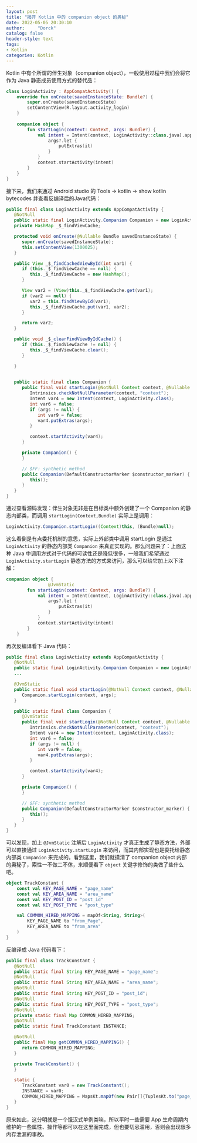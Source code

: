 ```yaml
---
layout: post
title: "揭开 Kotlin 中的 companion object 的奥秘"
date: 2022-05-05 20:30:10
author:     "Dorck"
catalog: false
header-style: text
tags: 
- Kotlin
categories: Kotlin
---
```


Kotlin 中有个所谓的伴生对象（companion object），一般使用过程中我们会将它作为 Java 静态成员使用方式的替代品：

```kotlin
class LoginActivity : AppCompatActivity() {
    override fun onCreate(savedInstanceState: Bundle?) {
        super.onCreate(savedInstanceState)
        setContentView(R.layout.activity_login)
    }
    
    companion object {
        fun startLogin(context: Context, args: Bundle?) {
            val intent = Intent(context, LoginActivity::class.java).apply { 
                args?.let { 
                    putExtras(it)
                }
            }
            context.startActivity(intent)
        }
    }
}
```

接下来，我们来通过 Android studio 的 Tools -> kotlin -> show kotlin bytecodes 并查看反编译后的Java代码：

```java
public final class LoginActivity extends AppCompatActivity {
   @NotNull
   public static final LoginActivity.Companion Companion = new LoginActivity.Companion((DefaultConstructorMarker)null);
   private HashMap _$_findViewCache;

   protected void onCreate(@Nullable Bundle savedInstanceState) {
      super.onCreate(savedInstanceState);
      this.setContentView(1300025);
   }

   public View _$_findCachedViewById(int var1) {
      if (this._$_findViewCache == null) {
         this._$_findViewCache = new HashMap();
      }

      View var2 = (View)this._$_findViewCache.get(var1);
      if (var2 == null) {
         var2 = this.findViewById(var1);
         this._$_findViewCache.put(var1, var2);
      }

      return var2;
   }

   public void _$_clearFindViewByIdCache() {
      if (this._$_findViewCache != null) {
         this._$_findViewCache.clear();
      }

   }

  
   public static final class Companion {
      public final void startLogin(@NotNull Context context, @Nullable Bundle args) {
         Intrinsics.checkNotNullParameter(context, "context");
         Intent var4 = new Intent(context, LoginActivity.class);
         int var6 = false;
         if (args != null) {
            int var9 = false;
            var4.putExtras(args);
         }

         context.startActivity(var4);
      }

      private Companion() {
      }

      // $FF: synthetic method
      public Companion(DefaultConstructorMarker $constructor_marker) {
         this();
      }
   }
}
```

通过查看源码发现：伴生对象无非是在目标类中额外创建了一个 Companion 的静态内部类，而调用 `startLogin(Context,Bundle)` 实际上是调用：

```java
LoginActivity.Companion.startLogin((Context)this, (Bundle)null);
```

这么看倒是有点委托机制的意思，实际上外部类中调用 startLogin 是通过 `LoginActivity` 的静态内部类 `Companion` 来真正实现的。那么问题来了：上面这种 Java 中调用方式对于代码的可读性还是降低很多，一般我们希望通过 `LoginActivity.startLogin` 静态方法的方式来访问，那么可以给它加上以下注解：

```kotlin
companion object {
				@JvmStatic
        fun startLogin(context: Context, args: Bundle?) {
            val intent = Intent(context, LoginActivity::class.java).apply { 
                args?.let { 
                    putExtras(it)
                }
            }
            context.startActivity(intent)
        }
    }
```

再次反编译看下 Java 代码：

```java
public final class LoginActivity extends AppCompatActivity {
   @NotNull
   public static final LoginActivity.Companion Companion = new LoginActivity.Companion((DefaultConstructorMarker)null);
   ...

   @JvmStatic
   public static final void startLogin(@NotNull Context context, @Nullable Bundle args) {
      Companion.startLogin(context, args);
   }

   public static final class Companion {
      @JvmStatic
      public final void startLogin(@NotNull Context context, @Nullable Bundle args) {
         Intrinsics.checkNotNullParameter(context, "context");
         Intent var4 = new Intent(context, LoginActivity.class);
         int var6 = false;
         if (args != null) {
            int var9 = false;
            var4.putExtras(args);
         }

         context.startActivity(var4);
      }

      private Companion() {
      }

      // $FF: synthetic method
      public Companion(DefaultConstructorMarker $constructor_marker) {
         this();
      }
   }
}

```

可以发现，加上 `@JvmStatic` 注解后 `LoginActivity` 才真正生成了静态方法，外部可以直接通过 `LoginActivity.startLogin` 来访问，而其内部实现也是委托给静态内部类 `Companion` 来完成的。看到这里，我们就摸清了 companion object 内部的奥秘了，索性一不做二不休，来顺便看下 `object` 关键字修饰的类做了些什么吧。

```kotlin
object TrackConstant {
    const val KEY_PAGE_NAME = "page_name"
    const val KEY_AREA_NAME = "area_name"
    const val KEY_POST_ID = "post_id"
    const val KEY_POST_TYPE = "post_type"

    val COMMON_HIRED_MAPPING = mapOf<String, String>(
        KEY_PAGE_NAME to "from_Page",
        KEY_AREA_NAME to "from_area"
    )
}
```

反编译成 Java 代码看下：

```java
public final class TrackConstant {
   @NotNull
   public static final String KEY_PAGE_NAME = "page_name";
   @NotNull
   public static final String KEY_AREA_NAME = "area_name";
   @NotNull
   public static final String KEY_POST_ID = "post_id";
   @NotNull
   public static final String KEY_POST_TYPE = "post_type";
   @NotNull
   private static final Map COMMON_HIRED_MAPPING;
   @NotNull
   public static final TrackConstant INSTANCE;

   @NotNull
   public final Map getCOMMON_HIRED_MAPPING() {
      return COMMON_HIRED_MAPPING;
   }

   private TrackConstant() {
   }

   static {
      TrackConstant var0 = new TrackConstant();
      INSTANCE = var0;
      COMMON_HIRED_MAPPING = MapsKt.mapOf(new Pair[]{TuplesKt.to("page_name", "from_Page"), TuplesKt.to("area_name", "from_area")});
   }
}
```

原来如此，这分明就是一个饿汉式单例类嘛，所以平时一些需要 App 生命周期内维护的一些属性、操作等都可以在这里面完成，但也要切忌滥用，否则会出现很多内存泄漏的事故。